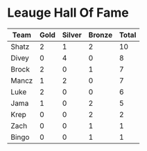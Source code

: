 # Leauge Hall Of Fame

Team|Gold|Silver|Bronze|Total
----|----|------|------|-----
Shatz|2  |1     |2     |10
Divey|0  |4     |0     |8
Brock|2  |0     |1     |7
Mancz|1  |2     |0     |7
Luke|2   |0     |0     |6
Jama|1   |0     |2     |5
Krep |0  |0     |2     |2
Zach |0  |0     |1     |1
Bingo|0  |0     |1     |1

